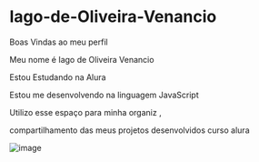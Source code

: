 # Iago-de-Oliveira-Venancio
Boas Vindas ao meu perfil

Meu nome é Iago de Oliveira Venancio

Estou Estudando na Alura  

Estou me desenvolvendo na linguagem JavaScript

Utilizo  esse   espaço  para  minha  organiz , 

compartilhamento das meus projetos desenvolvidos
curso alura 

![image](https://github.com/corinthians011910/Iago-de-Oliveira-Venancio/assets/169373250/f99d03c5-d26f-4bd0-9eb0-4725d8ca1f1d)



